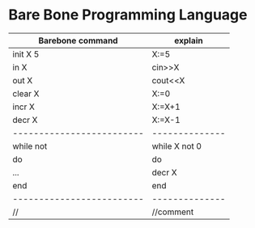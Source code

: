 # Bare Bone Programming Language

| Barebone command        | explain      |
|-------------------------|--------------|
| init X 5                | X:=5         |
| in X                    | cin>>X       |
| out X                   | cout<<X      |
| clear X                 | X:=0         |
| incr X                  | X:=X+1       |
| decr X                  | X:=X-1       |
|-------------------------|--------------|
|while <variable> not     |while X not 0 |       
|<value> do               |do            |        
|	...		                  |  decr X	     |        
|end			                |end		       |	                 
|-------------------------|--------------|
|//                       |//comment     |       

